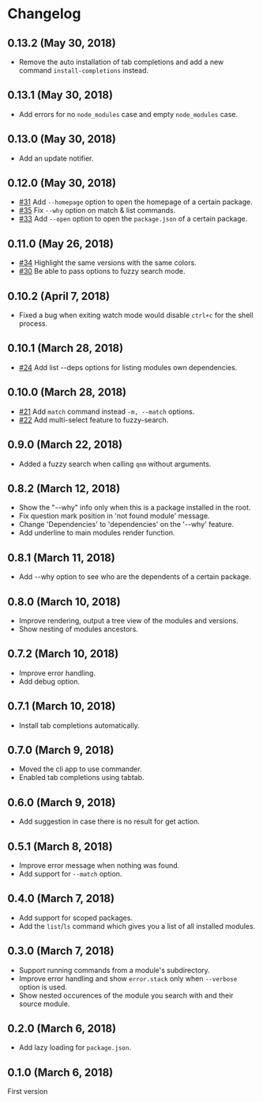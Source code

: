 # Changelog

## 0.13.2 (May 30, 2018)
* Remove the auto installation of tab completions and add a new command `install-completions` instead.

## 0.13.1 (May 30, 2018)
* Add errors for no `node_modules` case and empty `node_modules` case.

## 0.13.0 (May 30, 2018)
* Add an update notifier.

## 0.12.0 (May 30, 2018)
* [#31](https://github.com/ranyitz/qnm/pull/31) Add `--homepage` option to open the homepage of a certain package.
* [#35](https://github.com/ranyitz/qnm/pull/35) Fix `--why` option on match & list commands.
* [#33](https://github.com/ranyitz/qnm/pull/33) Add `--open` option to open the `package.json` of a certain package.

## 0.11.0 (May 26, 2018)
* [#34](https://github.com/ranyitz/qnm/pull/34) Highlight the same versions with the same colors.
* [#30](https://github.com/ranyitz/qnm/pull/30) Be able to pass options to fuzzy search mode.

## 0.10.2 (April 7, 2018)
* Fixed a bug when exiting watch mode would disable `ctrl+c` for the shell process.

## 0.10.1 (March 28, 2018)
* [#24](https://github.com/ranyitz/qnm/pull/24) Add list --deps options for listing modules own dependencies.

## 0.10.0 (March 28, 2018)
* [#21](https://github.com/ranyitz/qnm/pull/21) Add `match` command instead `-m, --match` options.
* [#22](https://github.com/ranyitz/qnm/pull/22) Add multi-select feature to fuzzy-search.

## 0.9.0 (March 22, 2018)
* Added a fuzzy search when calling `qnm` without arguments. 

## 0.8.2 (March 12, 2018)
* Show the "--why" info only when this is a package installed in the root.
* Fix question mark position in 'not found module' message.
* Change 'Dependencies' to 'dependencies' on the '--why' feature.
* Add underline to main modules render function.

## 0.8.1 (March 11, 2018)

* Add --why option to see who are the dependents of a certain package.

## 0.8.0 (March 10, 2018)

* Improve rendering, output a tree view of the modules and versions.
* Show nesting of modules ancestors.

## 0.7.2 (March 10, 2018)

* Improve error handling.
* Add debug option.

## 0.7.1 (March 10, 2018)

* Install tab completions automatically.

## 0.7.0 (March 9, 2018)

* Moved the cli app to use commander.
* Enabled tab completions using tabtab.

## 0.6.0 (March 9, 2018)

* Add suggestion in case there is no result for get action.

## 0.5.1 (March 8, 2018)

* Improve error message when nothing was found.
* Add support for `--match` option.

## 0.4.0 (March 7, 2018)

* Add support for scoped packages.
* Add the `list`/`ls` command which gives you a list of all installed modules.

## 0.3.0 (March 7, 2018)

* Support running commands from a module's subdirectory.
* Improve error handling and show `error.stack` only when `--verbose` option is used.
* Show nested occurences of the module you search with and their source module.

## 0.2.0 (March 6, 2018)

* Add lazy loading for `package.json`.

## 0.1.0 (March 6, 2018)

First version
